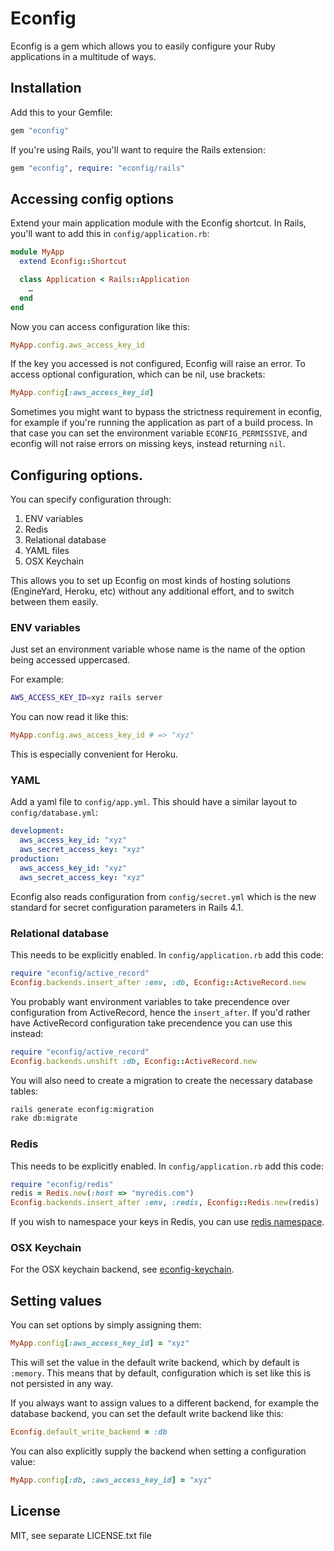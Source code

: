 # Econfig

Econfig is a gem which allows you to easily configure your Ruby applications
in a multitude of ways.

## Installation

Add this to your Gemfile:

``` ruby
gem "econfig"
```

If you're using Rails, you'll want to require the Rails extension:

``` ruby
gem "econfig", require: "econfig/rails"
```

## Accessing config options

Extend your main application module with the Econfig shortcut. In Rails, you'll
want to add this in `config/application.rb`:

``` ruby
module MyApp
  extend Econfig::Shortcut

  class Application < Rails::Application
    …
  end
end
```

Now you can access configuration like this:

``` ruby
MyApp.config.aws_access_key_id
```

If the key you accessed is not configured, Econfig will raise an error. To
access optional configuration, which can be nil, use brackets:

``` ruby
MyApp.config[:aws_access_key_id]
```

Sometimes you might want to bypass the strictness requirement in econfig, for
example if you're running the application as part of a build process.  In that
case you can set the environment variable `ECONFIG_PERMISSIVE`, and econfig
will not raise errors on missing keys, instead returning `nil`.

## Configuring options.

You can specify configuration through:

1. ENV variables
2. Redis
3. Relational database
4. YAML files
5. OSX Keychain

This allows you to set up Econfig on most kinds of hosting solutions
(EngineYard, Heroku, etc) without any additional effort, and to switch between
them easily.

### ENV variables

Just set an environment variable whose name is the name of the option being
accessed uppercased.

For example:

``` sh
AWS_ACCESS_KEY_ID=xyz rails server
```

You can now read it like this:

``` ruby
MyApp.config.aws_access_key_id # => "xyz"
```

This is especially convenient for Heroku.

### YAML

Add a yaml file to `config/app.yml`. This should have a similar layout to `config/database.yml`:

``` yaml
development:
  aws_access_key_id: "xyz"
  aws_secret_access_key: "xyz"
production:
  aws_access_key_id: "xyz"
  aws_secret_access_key: "xyz"
```

Econfig also reads configuration from `config/secret.yml` which is the new
standard for secret configuration parameters in Rails 4.1.

### Relational database

This needs to be explicitly enabled. In `config/application.rb` add this code:

``` ruby
require "econfig/active_record"
Econfig.backends.insert_after :env, :db, Econfig::ActiveRecord.new
```

You probably want environment variables to take precendence over configuration
from ActiveRecord, hence the `insert_after`. If you'd rather have ActiveRecord
configuration take precendence you can use this instead:

``` ruby
require "econfig/active_record"
Econfig.backends.unshift :db, Econfig::ActiveRecord.new
```

You will also need to create a migration to create the necessary database tables:

``` sh
rails generate econfig:migration
rake db:migrate
```

### Redis

This needs to be explicitly enabled. In `config/application.rb` add this code:

``` ruby
require "econfig/redis"
redis = Redis.new(:host => "myredis.com")
Econfig.backends.insert_after :env, :redis, Econfig::Redis.new(redis)
```

If you wish to namespace your keys in Redis, you can use [redis namespace](http://rubygems.org/gems/redis-namespace).

### OSX Keychain

For the OSX keychain backend, see [econfig-keychain](https://github.com/elabs/econfig-keychain).

## Setting values

You can set options by simply assigning them:

``` ruby
MyApp.config[:aws_access_key_id] = "xyz"
```

This will set the value in the default write backend, which by default is
`:memory`. This means that by default, configuration which is set like this is
not persisted in any way.

If you always want to assign values to a different backend, for example the
database backend, you can set the default write backend like this:

``` ruby
Econfig.default_write_backend = :db
```

You can also explicitly supply the backend when setting a configuration value:

``` ruby
MyApp.config[:db, :aws_access_key_id] = "xyz"
```

## License

MIT, see separate LICENSE.txt file
